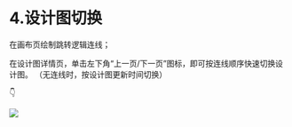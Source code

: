 # 4.设计图切换

在画布页绘制跳转逻辑连线； 

在设计图详情页，单击左下角“上一页/下一页”图标，即可按连线顺序快速切换设计图。 （无连线时，按设计图更新时间切换）

👇

![](https://images-cdn.shimo.im/vDqMleLyyC8I62hk/9.gif)

